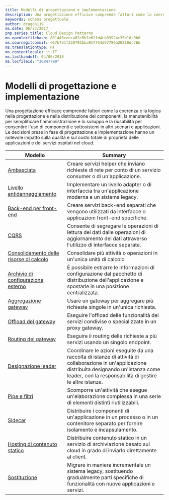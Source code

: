 ```yaml
---
title: Modelli di progettazione e implementazione
description: Una progettazione efficace comprende fattori come la coerenza e la logica nella progettazione e nella distribuzione dei componenti, la manutenibilità per semplificare l'amministrazione e lo sviluppo e la riusabilità per consentire l'uso di componenti e sottosistemi in altri scenari e applicazioni. Le decisioni prese in fase di progettazione e implementazione hanno un notevole impatto sulla qualità e sul costo totale di proprietà delle applicazioni e dei servizi ospitati nel cloud.
keywords: schema progettuale
author: dragon119
ms.date: 06/23/2017
pnp.series.title: Cloud Design Patterns
ms.openlocfilehash: 861445ceeca62e5b1e62fd4cb33924c35e10c0b0
ms.sourcegitcommit: e67b751f230792bba917754d67789a20810dc76b
ms.translationtype: HT
ms.contentlocale: it-IT
ms.lasthandoff: 04/06/2018
ms.locfileid: "30847799"
---
```

# <a name="design-and-implementation-patterns"></a>Modelli di progettazione e implementazione

Una progettazione efficace comprende fattori come la coerenza e la logica nella progettazione e nella distribuzione dei componenti, la manutenibilità per semplificare l'amministrazione e lo sviluppo e la riusabilità per consentire l'uso di componenti e sottosistemi in altri scenari e applicazioni. Le decisioni prese in fase di progettazione e implementazione hanno un notevole impatto sulla qualità e sul costo totale di proprietà delle applicazioni e dei servizi ospitati nel cloud.


|                                Modello                                 |                                                                                                      Summary                                                                                                       |
|------------------------------------------------------------------------|--------------------------------------------------------------------------------------------------------------------------------------------------------------------------------------------------------------------|
|                     [Ambasciata](../ambassador.md)                     |                                                         Creare servizi helper che inviano richieste di rete per conto di un servizio consumer o di un'applicazione.                                                          |
|          [Livello antidanneggiamento](../anti-corruption-layer.md)          |                                                               Implementare un livello adapter o di interfaccia tra un'applicazione moderna e un sistema legacy.                                                                |
|         [Back-end per front-end](../backends-for-frontends.md)         |                                                          Creare servizi back-end separati che vengono utilizzati da interfacce o applicazioni front-end specifiche.                                                          |
|                           [CQRS](../cqrs.md)                           |                                                         Consente di segregare le operazioni di lettura dei dati dalle operazioni di aggiornamento dei dati attraverso l'utilizzo di interfacce separate.                                                         |
| [Consolidamento delle risorse di calcolo](../compute-resource-consolidation.md) |                                                                     Consolidare più attività o operazioni in un'unica unità di calcolo                                                                      |
|   [Archivio di configurazione esterno](../external-configuration-store.md)   |                                                        È possibile estrarre le informazioni di configurazione dal pacchetto di distribuzione dell'applicazione e spostarle in una posizione centralizzata.                                                         |
|            [Aggregazione gateway](../gateway-aggregation.md)            |                                                                   Usare un gateway per aggregare più richieste singole in un'unica richiesta.                                                                   |
|             [Offload del gateway](../gateway-offloading.md)             |                                                                      Eseguire l'offload delle funzionalità dei servizi condivise o specializzate in un proxy gateway.                                                                       |
|                [Routing del gateway](../gateway-routing.md)                |                                                                            Eseguire il routing delle richieste a più servizi usando un singolo endpoint.                                                                            |
|                [Designazione leader](../leader-election.md)                | Coordinare le azioni eseguite da una raccolta di istanze di attività di collaborazione in un'applicazione distribuita designando un'istanza come leader, con la responsabilità di gestire le altre istanze. |
|              [Pipe e filtri](../pipes-and-filters.md)              |                                                     Scomporre un'attività che esegue un'elaborazione complessa in una serie di elementi distinti riutilizzabili.                                                      |
|                        [Sidecar](../sidecar.md)                        |                                                  Distribuire i componenti di un'applicazione in un processo o in un contenitore separato per fornire isolamento e incapsulamento.                                                  |
|         [Hosting di contenuto statico](../static-content-hosting.md)         |                                                        Distribuire contenuto statico in un servizio di archiviazione basato sul cloud in grado di inviarlo direttamente al client.                                                        |
|                      [Sostituzione](../strangler.md)                      |                                         Migrare in maniera incrementale un sistema legacy, sostituendo gradualmente parti specifiche di funzionalità con nuove applicazioni e servizi.                                          |

